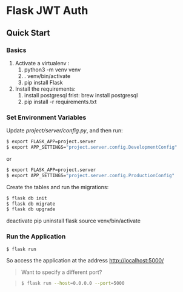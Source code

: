 # Flask JWT Auth

## Quick Start

### Basics

1. Activate a virtualenv : 
   1. python3 -m venv venv
   2. . venv/bin/activate
   3. pip install Flask
2. Install the requirements: 
   1. install postgresql frist: brew install postgresql
   2. pip install -r requirements.txt

### Set Environment Variables

Update *project/server/config.py*, and then run:

```sh
$ export FLASK_APP=project.server
$ export APP_SETTINGS="project.server.config.DevelopmentConfig"
```

or

```sh
$ export FLASK_APP=project.server
$ export APP_SETTINGS="project.server.config.ProductionConfig"
```

Create the tables and run the migrations:

```sh
$ flask db init
$ flask db migrate
$ flask db upgrade
```
deactivate
pip uninstall flask
source venv/bin/activate

### Run the Application

```sh
$ flask run
```

So access the application at the address [http://localhost:5000/](http://localhost:5000/)

> Want to specify a different port?

> ```sh
> $ flask run --host=0.0.0.0 --port=5000
> ```
